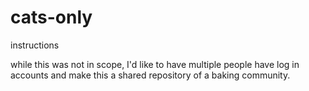 # cats-only

instructions

while this was not in scope, I'd like to have multiple people have log in accounts and make this a shared repository of a baking community. 